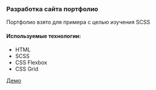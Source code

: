 ### Разработка сайта портфолио
Портфолио взято для примера с целью изучения SCSS

#### Используемые технологии:
* HTML
* SCSS
* CSS Flexbox
* CSS Grid

[Демо](https://anastasyazhuk.github.io/portfolio-example/)
